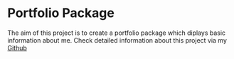 Portfolio Package
==================

The aim of this project is to create a portfolio package which diplays basic information about me. 
Check detailed information about this project via my [Github](https://github.com/Ganeshuthiravasagam)